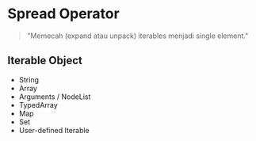 # Spread Operator
> "Memecah (expand atau unpack) iterables menjadi single element."

## Iterable Object
* String
* Array
* Arguments / NodeList
* TypedArray
* Map
* Set
* User-defined Iterable